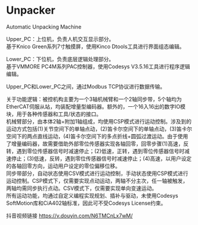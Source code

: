 # Unpacker
Automatic Unpacking Machine

Upper_PC：上位机，负责人机交互显示部分。  
基于Knico Green系列7寸触摸屏，使用Kinco Dtools工具进行界面组态编辑。  
  
Lower_PC：下位机，负责底层逻辑处理部分。  
基于VMMORE PC4M系列PAC控制器，使用Codesys V3.5.16工具进行程序逻辑编辑。  
  
Upper_PC和Lower_PC之间，通过Modbus TCP协议进行数据传输。  

关于功能逻辑：被控机构主要为一个3轴机械臂和一个2轴同步带，5个轴均为EtherCAT伺服从站，均装配增量型编码器。额外的，一个16入16出的数字IO模块，用于各种传感器和工具/状态的接口。  
机械臂部分，由本体2轴+附加1轴组成，均使用CSP模式进行运动控制。涉及到的运动方式包括(1)关节空间下的单轴点动，(2)笛卡尔空间下的单轴点动，(3)笛卡尔空间下的两点直线运动，(4)笛卡尔空间下的多点折线+圆弧过渡运动。由于使用了增量编码器，故需要借助外部零位传感器实现各轴回零，回零步骤(1)高速，反转，遇到零位传感器信号时减速停止；(2)低速，正转，遇到零位传感器信号时减速停止；(3)低速，反转，遇到零位传感器信号时减速停止；(4)高速，以用户设定的各轴回零方向，运动用户设定的零位偏移位移。  
同步带部分，自动状态使用CSV模式进行运动控制，手动状态使用CSP模式进行运动控制。CSP模式下，仅需要实现点动运动，两轴不分主次，任一轴被触发，两轴均需同步执行点动。CSV模式下，仅需要实现单向变速运动。  
所有运动功能，均通过自定义编程实现规划、插补与驱动，未使用Codesys SoftMotion库和CiA402轴标准，因此可不受Codesys License约束。  

抖音视频链接 https://v.douyin.com/N6TMCnLx7wM/
